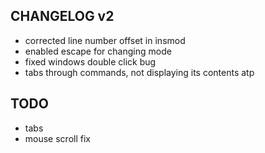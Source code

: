 ## CHANGELOG v2
- corrected line number offset in insmod
- enabled escape for changing mode
- fixed windows double click bug
- tabs through commands, not displaying its contents atp
## TODO
- tabs
- mouse scroll fix
